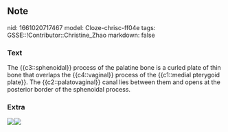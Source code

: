 ## Note
nid: 1661020717467
model: Cloze-chrisc-ff04e
tags: GSSE::!Contributor::Christine_Zhao
markdown: false

### Text
<div>
  <div>
    <div>
      The {{c3::sphenoidal}} process of the palatine bone is a
      curled plate of thin bone that overlaps the {{c4::vaginal}}
      process of the {{c1::medial pterygoid plate}}. The
      {{c2::palatovaginal}} canal lies between them and opens at
      the posterior border of the sphenoidal process.
    </div>
  </div>
</div>

### Extra
<img src="26-1.jpg"><img src= 
"paste-e404113f795540430a59a183200eed8383bef30a.jpg">
